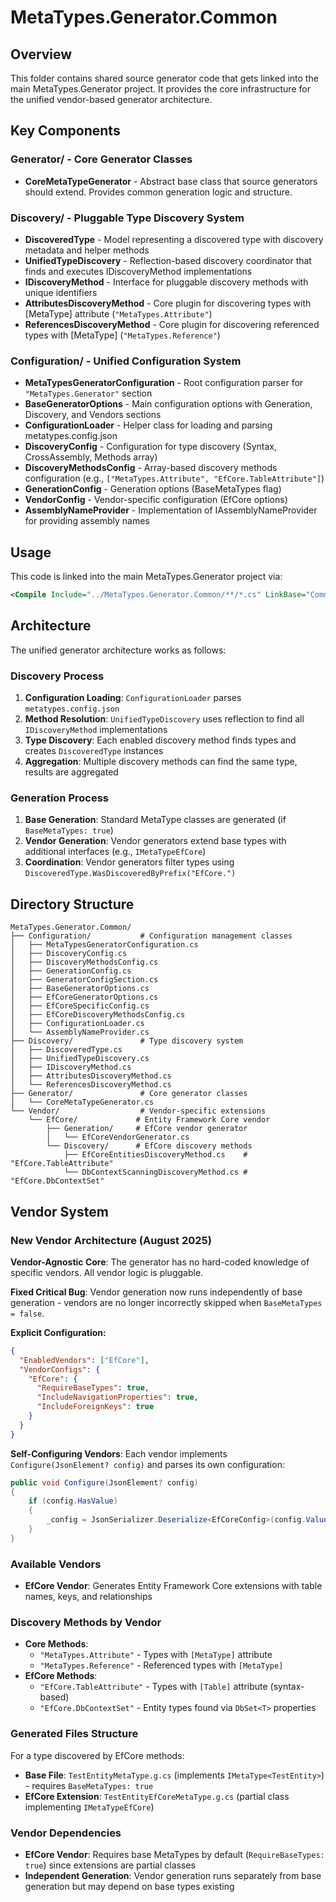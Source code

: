 # MetaTypes.Generator.Common

## Overview
This folder contains shared source generator code that gets linked into the main MetaTypes.Generator project. It provides the core infrastructure for the unified vendor-based generator architecture.

## Key Components

### Generator/ - Core Generator Classes
- **CoreMetaTypeGenerator** - Abstract base class that source generators should extend. Provides common generation logic and structure.

### Discovery/ - Pluggable Type Discovery System
- **DiscoveredType** - Model representing a discovered type with discovery metadata and helper methods
- **UnifiedTypeDiscovery** - Reflection-based discovery coordinator that finds and executes IDiscoveryMethod implementations
- **IDiscoveryMethod** - Interface for pluggable discovery methods with unique identifiers
- **AttributesDiscoveryMethod** - Core plugin for discovering types with [MetaType] attribute (`"MetaTypes.Attribute"`)
- **ReferencesDiscoveryMethod** - Core plugin for discovering referenced types with [MetaType] (`"MetaTypes.Reference"`)

### Configuration/ - Unified Configuration System
- **MetaTypesGeneratorConfiguration** - Root configuration parser for `"MetaTypes.Generator"` section
- **BaseGeneratorOptions** - Main configuration options with Generation, Discovery, and Vendors sections
- **ConfigurationLoader** - Helper class for loading and parsing metatypes.config.json
- **DiscoveryConfig** - Configuration for type discovery (Syntax, CrossAssembly, Methods array)
- **DiscoveryMethodsConfig** - Array-based discovery methods configuration (e.g., `["MetaTypes.Attribute", "EfCore.TableAttribute"]`)
- **GenerationConfig** - Generation options (BaseMetaTypes flag)
- **VendorConfig** - Vendor-specific configuration (EfCore options)
- **AssemblyNameProvider** - Implementation of IAssemblyNameProvider for providing assembly names

## Usage
This code is linked into the main MetaTypes.Generator project via:
```xml
<Compile Include="../MetaTypes.Generator.Common/**/*.cs" LinkBase="Common" />
```

## Architecture
The unified generator architecture works as follows:

### Discovery Process
1. **Configuration Loading**: `ConfigurationLoader` parses `metatypes.config.json`
2. **Method Resolution**: `UnifiedTypeDiscovery` uses reflection to find all `IDiscoveryMethod` implementations
3. **Type Discovery**: Each enabled discovery method finds types and creates `DiscoveredType` instances
4. **Aggregation**: Multiple discovery methods can find the same type, results are aggregated

### Generation Process
1. **Base Generation**: Standard MetaType classes are generated (if `BaseMetaTypes: true`)
2. **Vendor Generation**: Vendor generators extend base types with additional interfaces (e.g., `IMetaTypeEfCore`)
3. **Coordination**: Vendor generators filter types using `DiscoveredType.WasDiscoveredByPrefix("EfCore.")`

## Directory Structure
```
MetaTypes.Generator.Common/
├── Configuration/           # Configuration management classes
│   ├── MetaTypesGeneratorConfiguration.cs
│   ├── DiscoveryConfig.cs
│   ├── DiscoveryMethodsConfig.cs
│   ├── GenerationConfig.cs
│   ├── GeneratorConfigSection.cs
│   ├── BaseGeneratorOptions.cs
│   ├── EfCoreGeneratorOptions.cs
│   ├── EfCoreSpecificConfig.cs
│   ├── EfCoreDiscoveryMethodsConfig.cs
│   ├── ConfigurationLoader.cs
│   └── AssemblyNameProvider.cs
├── Discovery/               # Type discovery system
│   ├── DiscoveredType.cs
│   ├── UnifiedTypeDiscovery.cs
│   ├── IDiscoveryMethod.cs
│   ├── AttributesDiscoveryMethod.cs
│   └── ReferencesDiscoveryMethod.cs
├── Generator/               # Core generator classes
│   └── CoreMetaTypeGenerator.cs
└── Vendor/                  # Vendor-specific extensions
    └── EfCore/             # Entity Framework Core vendor
        ├── Generation/     # EfCore vendor generator
        │   └── EfCoreVendorGenerator.cs
        └── Discovery/      # EfCore discovery methods
            ├── EfCoreEntitiesDiscoveryMethod.cs    # "EfCore.TableAttribute"
            └── DbContextScanningDiscoveryMethod.cs # "EfCore.DbContextSet"
```

## Vendor System

### New Vendor Architecture (August 2025)

**Vendor-Agnostic Core**: The generator has no hard-coded knowledge of specific vendors. All vendor logic is pluggable.

**Fixed Critical Bug**: Vendor generation now runs independently of base generation - vendors are no longer incorrectly skipped when `BaseMetaTypes = false`.

**Explicit Configuration:**
```json
{
  "EnabledVendors": ["EfCore"],
  "VendorConfigs": {
    "EfCore": {
      "RequireBaseTypes": true,
      "IncludeNavigationProperties": true,
      "IncludeForeignKeys": true
    }
  }
}
```

**Self-Configuring Vendors**: Each vendor implements `Configure(JsonElement? config)` and parses its own configuration:
```csharp
public void Configure(JsonElement? config)
{
    if (config.HasValue)
    {
        _config = JsonSerializer.Deserialize<EfCoreConfig>(config.Value) ?? new EfCoreConfig();
    }
}
```

### Available Vendors
- **EfCore Vendor**: Generates Entity Framework Core extensions with table names, keys, and relationships

### Discovery Methods by Vendor
- **Core Methods**:
  - `"MetaTypes.Attribute"` - Types with `[MetaType]` attribute
  - `"MetaTypes.Reference"` - Referenced types with `[MetaType]`
- **EfCore Methods**:
  - `"EfCore.TableAttribute"` - Types with `[Table]` attribute (syntax-based)
  - `"EfCore.DbContextSet"` - Entity types found via `DbSet<T>` properties

### Generated Files Structure
For a type discovered by EfCore methods:
- **Base File**: `TestEntityMetaType.g.cs` (implements `IMetaType<TestEntity>`) - requires `BaseMetaTypes: true`
- **EfCore Extension**: `TestEntityEfCoreMetaType.g.cs` (partial class implementing `IMetaTypeEfCore`)

### Vendor Dependencies
- **EfCore Vendor**: Requires base MetaTypes by default (`RequireBaseTypes: true`) since extensions are partial classes
- **Independent Generation**: Vendor generation runs separately from base generation but may depend on base types existing
